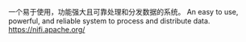 <!--
 * @Author: wjn
 * @Date: 2020-08-04 14:08:50
 * @LastEditors: wjn
 * @LastEditTime: 2020-08-04 14:09:43
-->
一个易于使用，功能强大且可靠处理和分发数据的系统。
An easy to use, powerful, and reliable system to process and distribute data.
https://nifi.apache.org/